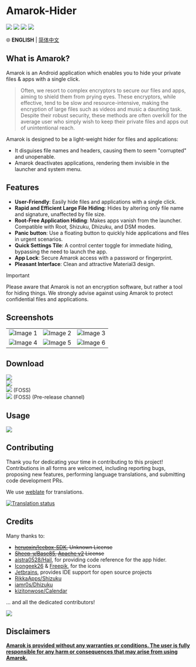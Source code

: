 
<!-- ![poster](https://raw.githubusercontent.com/deltazefiro/ImageHost/master/amarok-169-poster.png) -->

# Amarok-Hider

[![](https://img.shields.io/visual-studio-app-center/releases/version/deltazefiro/Amarok/2e57e3f726f6bdf0b9bd5e3791bd2c5d1ab1dbe2?color=blue&label=AppCenter)](https://install.appcenter.ms/users/deltazefiro/apps/amarok/distribution_groups/public) 
[![](https://img.shields.io/github/v/release/deltazefiro/Amarok-Hider?label=GithubRelease)](https://github.com/deltazefiro/Amarok-Hider/releases) 
[![](https://img.shields.io/f-droid/v/deltazero.amarok.foss?color=blue)](https://f-droid.org/zh_Hans/packages/deltazero.amarok.foss/) 
[![](https://img.shields.io/endpoint?url=https://apt.izzysoft.de/fdroid/api/v1/shield/deltazero.amarok.foss&color=orange)](https://apt.izzysoft.de/fdroid/index/apk/deltazero.amarok.foss) 

🌐 **ENGLISH** | [简体中文](https://github.com/deltazefiro/Amarok-Hider/blob/main/README.zh.md)

## What is Amarok?


Amarok is an Android application which enables you to hide your private files & apps with a single click.

> Often, we resort to complex encryptors to secure our files and apps, aiming to shield them from prying eyes. These encryptors, while effective, tend to be slow and resource-intensive, making the encryption of large files such as videos and music a daunting task. Despite their robust security, these methods are often overkill for the average user who simply wish to keep their private files and apps out of unintentional reach.  

Amarok is designed to be a light-weight hider for files and applications:
- It disguises file names and headers, causing them to seem "corrupted" and unopenable.
- Amarok deactivates applications, rendering them invisible in the launcher and system menu.


## Features

- **User-Friendly**: Easily hide files and applications with a single click.
- **Rapid and Efficient Large File Hiding**: Hides by altering only file name and signature, unaffected by file size.
- **Root-Free Application Hiding**: Makes apps vanish from the launcher. Compatible with Root, Shizuku, Dhizuku, and DSM modes.
- **Panic button**: Use a floating button to quickly hide applications and files in urgent scenarios.
- **Quick Settings Tile**: A control center toggle for immediate hiding, bypassing the need to launch the app.
- **App Lock**: Secure Amarok access with a password or fingerprint.
- **Pleasant Interface**: Clean and attractive Material3 design.  


> [!IMPORTANT]  
> Please aware that Amarok is not an encryption software, but rather a tool for hiding things. We strongly advise against using Amarok to protect confidential files and applications.


## Screenshots

<table>
  <tr>
    <td><img src="https://github.com/deltazefiro/Amarok-Hider/assets/41465688/b3fe6b18-cb3e-488b-81cb-ff5ed005664b" alt="Image 1"></td>
    <td><img src="https://github.com/deltazefiro/Amarok-Hider/assets/41465688/1a6f147c-286a-428c-9470-a469b4dd9f4e" alt="Image 2"></td>
    <td><img src="https://github.com/deltazefiro/Amarok-Hider/assets/41465688/9b61b94f-26f2-4457-b189-93c75a09e7d5" alt="Image 3"></td>
  </tr>
  <tr>
    <td><img src="https://github.com/deltazefiro/Amarok-Hider/assets/41465688/9ef70932-c242-4cc6-a84d-5b14ddf8a814" alt="Image 4"></td>
    <td><img src="https://github.com/deltazefiro/Amarok-Hider/assets/41465688/3702143d-dac5-435d-9615-323ada02c63e" alt="Image 5"></td>
    <td><img src="https://github.com/deltazefiro/Amarok-Hider/assets/41465688/a2016488-0c13-4144-93ed-5ca35179df79" alt="Image 6"></td>
  </tr>
</table>


## Download


[![](https://img.shields.io/visual-studio-app-center/releases/version/deltazefiro/Amarok/2e57e3f726f6bdf0b9bd5e3791bd2c5d1ab1dbe2?color=blue&label=AppCenter)](https://install.appcenter.ms/users/deltazefiro/apps/amarok/distribution_groups/public)  
[![](https://img.shields.io/github/v/release/deltazefiro/Amarok-Hider?label=GithubRelease)](https://github.com/deltazefiro/Amarok-Hider/releases)  
[![](https://img.shields.io/f-droid/v/deltazero.amarok.foss?color=blue)](https://f-droid.org/zh_Hans/packages/deltazero.amarok.foss/) (FOSS)  
[![](https://img.shields.io/endpoint?url=https://apt.izzysoft.de/fdroid/api/v1/shield/deltazero.amarok.foss&color=orange)](https://apt.izzysoft.de/fdroid/index/apk/deltazero.amarok.foss)  (FOSS) (Pre-release channel)


## Usage
[![](https://img.shields.io/badge/AmarokDocs-ClickToView-brightgreen)](https://deltazefiro.github.io/Amarok-doc/en-US/)  


## Contributing
Thank you for dedicating your time in contributing to this project!
Contributions in all forms are welcomed, including reporting bugs, proposing new features, performing language translations, and submitting code development PRs.

We use [weblate](https://hosted.weblate.org/engage/amarok-hider/) for translations.  

<a href="https://hosted.weblate.org/engage/amarok-hider/">
<img src="https://hosted.weblate.org/widgets/amarok-hider/-/multi-auto.svg" alt="Translation status" />
</a>

## Credits

Many thanks to:

- ~~[heruoxin/Icebox-SDK](https://github.com/heruoxin/IceBox-SDK), Unknown License~~
- ~~[Sheep-y/Base85](https://github.com/Sheep-y/Base85/), [Apache v2](https://github.com/Sheep-y/Base85/blob/master/LICENSE) License~~
- [aistra0528/Hail](https://github.com/aistra0528/Hail), for providing code reference for the app hider.
- [Icongeek26](https://www.flaticon.com/authors/icongeek26) & 
[Freepik](), for the icons
- [Jetbrains](https://www.jetbrains.com/community/opensource/#support), provides IDE support for open source projects
- [RikkaApps/Shizuku](https://github.com/RikkaApps/Shizuku)
- [iamr0s/Dhizuku](https://github.com/iamr0s/Dhizuku)
- [kizitonwose/Calendar](https://github.com/kizitonwose/Calendar)

... and all the dedicated contributors!  

<a href="https://github.com/deltazefiro/Amarok-Hider/graphs/contributors">
<img src="https://contrib.rocks/image?repo=deltazefiro/Amarok-Hider" />
</a>  


## Disclaimers
<u>**Amarok is provided without any warranties or conditions. The user is fully responsible for any harm or consequences that may arise from using Amarok.**</u>
